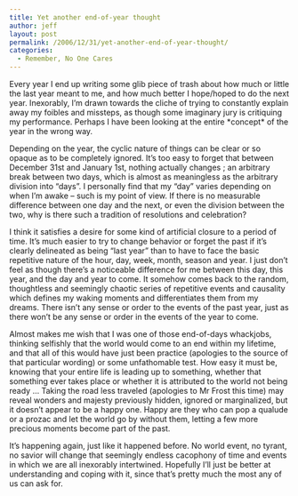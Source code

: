 ```yaml
---
title: Yet another end-of-year thought
author: jeff
layout: post
permalink: /2006/12/31/yet-another-end-of-year-thought/
categories:
  - Remember, No One Cares
---
```


Every year I end up writing some glib piece of trash about how much or little the last year meant to me, and how much better I hope/hoped to do the next year. Inexorably, I’m drawn towards the cliche of trying to constantly explain away my foibles and missteps, as though some imaginary jury is critiquing my performance. Perhaps I have been looking at the entire \*concept\* of the year in the wrong way.

Depending on the year, the cyclic nature of things can be clear or so opaque as to be completely ignored. It’s too easy to forget that between December 31st and January 1st, nothing actually changes ; an arbitrary break between two days, which is almost as meaningless as the arbitrary division into “days”. I personally find that my “day” varies depending on when I’m awake – such is my point of view. If there is no measurable difference between one day and the next, or even the division between the two, why is there such a tradition of resolutions and celebration?

I think it satisfies a desire for some kind of artificial closure to a period of time. It’s much easier to try to change behavior or forget the past if it’s clearly delineated as being “last year” than to have to face the basic repetitive nature of the hour, day, week, month, season and year. I just don’t feel as though there’s a noticeable difference for me between this day, this year, and the day and year to come. It somehow comes back to the random, thoughtless and seemingly chaotic series of repetitive events and causality which defines my waking moments and differentiates them from my dreams. There isn’t any sense or order to the events of the past year, just as there won’t be any sense or order in the events of the year to come.

Almost makes me wish that I was one of those end-of-days whackjobs, thinking selfishly that the world would come to an end within my lifetime, and that all of this would have just been practice (apologies to the source of that particular wording) or some unfathomable test. How easy it must be, knowing that your entire life is leading up to something, whether that something ever takes place or whether it is attributed to the world not being ready … Taking the road less traveled (apologies to Mr Frost this time) may reveal wonders and majesty previously hidden, ignored or marginalized, but it doesn’t appear to be a happy one. Happy are they who can pop a qualude or a prozac and let the world go by without them, letting a few more precious moments become part of the past.

It’s happening again, just like it happened before. No world event, no tyrant, no savior will change that seemingly endless cacophony of time and events in which we are all inexorably intertwined. Hopefully I’ll just be better at understanding and coping with it, since that’s pretty much the most any of us can ask for.
